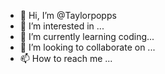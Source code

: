 - 👋 Hi, I’m @Taylorpopps
- 👀 I’m interested in ...
- 🌱 I’m currently learning coding...
- 💞️ I’m looking to collaborate on ...
- 📫 How to reach me ...

<!---
Taylorpopps/Taylorpopps is a ✨ special ✨ repository because its `README.md` (this file) appears on your GitHub profile.
You can click the Preview link to take a look at your changes.
--->
